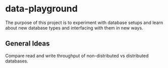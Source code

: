 # data-playground

The purpose of this project is to experiment with database setups and learn about new database types and interfacing with them in new ways.

## General Ideas

Compare read and write throughput of non-distributed vs distributed databases.
